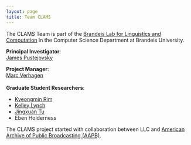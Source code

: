 ```yaml
---
layout: page
title: Team CLAMS
---
```


The CLAMS Team is part of the [Brandeis Lab for Linguistics and Computation](https://brandeis-llc.github.io/) in the Computer Science Department at Brandeis University. 

<b>Principal Investigator</b>: <br>[James Pustejovsky](http://cs.brandeis.edu/~jamesp)
<br>

<b>Project Manager</b>: <br>[Marc Verhagen](https://github.com/marcverhagen)
<br>
<br>
<b>Graduate Student Researchers</b>: 
* [Kyeongmin Rim](https://github.com/keighrim)
* [Kelley Lynch](https://github.com/kelleyl)
* [Jingxuan Tu](https://www.jingxuantu.com/)
* Eben Holderness





The CLAMS project started with collaboration between LLC and [American Archive of Public Broadcasting (AAPB)](http://americanarchive.org/). 
